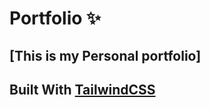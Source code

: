 # Portfolio ✨

## [This is my Personal portfolio]
## Built With [TailwindCSS](https://tailwindcss.com/)
